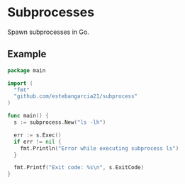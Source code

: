 # Subprocesses

Spawn subprocesses in Go.

## Example

```go
package main

import (
  "fmt"
  "github.com/estebangarcia21/subprocess"
)

func main() {
  s := subprocess.New("ls -lh")

  err := s.Exec()
  if err != nil {
    fmt.Println("Error while executing subprocess ls")
  }

  fmt.Printf("Exit code: %s\n", s.ExitCode)
}
```
